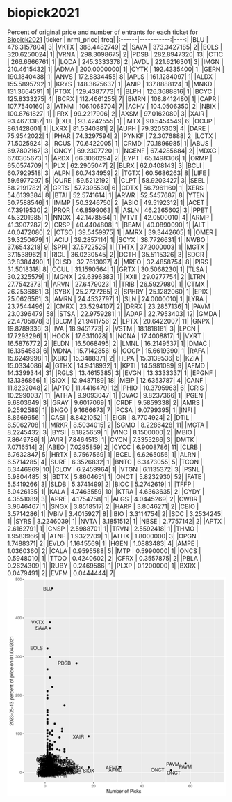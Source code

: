# biopick2021
Percent of original price and number of entrants for each ticket for [Biopick2021](https://twitter.com/hashtag/Biopick2021)
|ticker |  nrml_price| freq|
|:------|-----------:|----:|
|BLU    | 476.3157804|    3|
|VKTX   | 388.4482749|    2|
|SAVA   | 373.3427185|    2|
|EOLS   | 320.6250024|    1|
|VRNA   | 298.3098675|    2|
|PDSB   | 282.8947320|   13|
|CTIC   | 266.6666761|    1|
|LQDA   | 245.3333378|    2|
|AVDL   | 221.6216301|    3|
|IMGN   | 210.4615432|    1|
|ADMA   | 200.0000000|    1|
|CYTK   | 192.4335400|    1|
|GERN   | 190.1840438|    1|
|ANVS   | 172.8834455|    8|
|APLS   | 161.1284097|    1|
|ALDX   | 155.5895792|    1|
|KRYS   | 148.3675637|    1|
|ANIP   | 137.8888124|    1|
|MNKD   | 131.3664591|    1|
|PTGX   | 129.4387773|    1|
|BLPH   | 126.3688816|    1|
|BCYC   | 125.8333275|    4|
|BCRX   | 112.4661255|    7|
|BMRN   | 108.8412480|    1|
|CAPR   | 107.7540160|    3|
|ATNM   | 106.1068704|    7|
|ACHV   | 104.0506350|    2|
|NBIX   | 100.8761827|    1|
|IFRX   |  99.2217906|    2|
|AXSM   |  97.0162080|    3|
|XAIR   |  93.4673387|   18|
|EXEL   |  93.4242555|    1|
|IMTX   |  90.5454549|    6|
|OCUP   |  86.1428601|    1|
|LXRX   |  81.5340881|    2|
|AUPH   |  79.3205303|    4|
|DARE   |  75.9542022|    1|
|PHAR   |  74.3297594|    2|
|PYNKF  |  72.3076888|    2|
|LCTX   |  71.5025924|    3|
|RCUS   |  70.6422005|    1|
|CRMD   |  70.1896985|    1|
|ABUS   |  69.7802167|    3|
|ONCY   |  69.2307720|    1|
|NGENF  |  67.4285684|    2|
|MDXG   |  67.0305673|    1|
|ARDX   |  66.3060294|    2|
|EYPT   |  65.1498306|    1|
|ORMP   |  65.0574709|    1|
|PLX    |  62.2905047|    2|
|BLRX   |  62.0408143|    3|
|BCLI   |  60.7929518|    3|
|ALPN   |  60.7434959|    2|
|TGTX   |  60.5686263|    8|
|LIFE   |  59.6977297|    5|
|QURE   |  59.5212192|    1|
|CLPT   |  58.9203427|    3|
|SEEL   |  58.2191782|    2|
|GRTS   |  57.7395530|    6|
|CDTX   |  56.7961160|    1|
|XERS   |  54.6139384|    8|
|BTAI   |  52.5741614|    1|
|ARWR   |  52.5457687|    8|
|YTEN   |  50.7588546|    1|
|IMMP   |  50.3246750|    2|
|ABIO   |  49.5192312|    1|
|ACET   |  47.3919530|    2|
|PRQR   |  46.8599063|    1|
|ASLN   |  46.2365602|    3|
|PPBT   |  45.3201985|    1|
|NNOX   |  42.1478564|    1|
|VTVT   |  42.0500010|    4|
|ARMP   |  41.3907287|    2|
|CRSP   |  40.4404808|    1|
|BEAM   |  40.0890090|    1|
|ALT    |  40.0472080|    2|
|CTSO   |  39.5459975|    1|
|AMRX   |  39.3442605|    1|
|OMER   |  39.3250679|    1|
|ACIU   |  39.2857114|    1|
|SCYX   |  38.7726631|    1|
|NWBO   |  37.6543218|    9|
|SPPI   |  37.5722525|    1|
|THTX   |  37.2000003|    1|
|MGTX   |  37.1538962|    1|
|RIGL   |  36.0230545|    2|
|DCTH   |  35.5115326|    3|
|SDGR   |  32.8384490|    1|
|CLSD   |  32.7613097|    4|
|MREO   |  32.4858754|    8|
|PIRS   |  31.5018318|    8|
|OCUL   |  31.1590564|    1|
|GRTX   |  30.5068230|    1|
|TLSA   |  30.2325579|    1|
|MGNX   |  29.6396383|    1|
|XXII   |  29.0277754|    2|
|LTRN   |  27.7542373|    1|
|ARVN   |  27.6479023|    1|
|TRIB   |  26.5927980|    1|
|CTMX   |  26.2536861|    3|
|SYBX   |  25.2727265|    2|
|SPHRY  |  25.1282060|    1|
|EPIX   |  25.0626561|    3|
|AMRN   |  24.4532797|    1|
|SLN    |  24.0000010|    1|
|LYRA   |  23.7544496|    2|
|CMRX   |  23.5294107|    2|
|DRRX   |  23.2857136|    1|
|PAVM   |  23.0396479|   58|
|STSA   |  22.9759281|    1|
|ADAP   |  22.7953403|   12|
|GMDA   |  22.4705878|    3|
|BLCM   |  21.9411756|    2|
|LPTX   |  20.6422007|   11|
|GNPX   |  19.8789336|    3|
|IVA    |  18.9451773|    2|
|VSTM   |  18.1818181|    3|
|LPCN   |  17.7293296|    1|
|HOOK   |  17.6311028|    1|
|NCNA   |  17.4008817|    1|
|VXRT   |  16.5876772|    2|
|ELDN   |  16.5068495|    2|
|LMNL   |  16.2149537|    1|
|DMAC   |  16.1354583|    6|
|MDNA   |  15.7142856|    6|
|COCP   |  15.6619390|    1|
|RAFA   |  15.6249998|    1|
|XBIO   |  15.3488371|    2|
|HEPA   |  15.3139536|    6|
|KZIA   |  15.0334086|    4|
|GTHX   |  14.9418932|    1|
|KPTI   |  14.5981089|    9|
|AFMD   |  14.3399344|   31|
|RGLS   |  13.4615385|    3|
|EVGN   |  13.3333337|    1|
|EPGNF  |  13.1386866|    1|
|SIOX   |  12.9487189|   18|
|MEIP   |  12.6353787|    4|
|CANF   |  11.8232048|    2|
|APTO   |  11.4416479|   12|
|PHIO   |  10.3795963|    6|
|CRIS   |  10.2990037|   11|
|ATHA   |   9.9093047|    1|
|CVAC   |   9.8237366|    1|
|PGEN   |   9.6803649|    3|
|GRAY   |   9.6017069|    1|
|CRDF   |   9.5859338|    2|
|AMRS   |   9.2592589|    1|
|BNGO   |   9.1666673|    7|
|PCSA   |   9.0799395|    1|
|INFI   |   8.8669956|    1|
|CASI   |   8.8421052|    1|
|EIGR   |   8.7704924|    2|
|DTIL   |   8.5062708|    1|
|MRKR   |   8.5034015|    2|
|SGMO   |   8.2286428|   11|
|MGTA   |   8.2245432|    3|
|BYSI   |   8.1825659|    1|
|VINC   |   8.1500000|    2|
|MBIO   |   7.8649786|    1|
|AVIR   |   7.8464513|    1|
|CYCN   |   7.3355266|    3|
|DMTK   |   7.0716514|    2|
|ABEO   |   7.0295859|    2|
|CYCC   |   6.9008786|   11|
|CLRB   |   6.7632847|    5|
|HRTX   |   6.7567569|    1|
|BCEL   |   6.6265056|    1|
|ALRN   |   6.5714285|    4|
|SURF   |   6.3526832|    1|
|BNTC   |   6.3473055|    5|
|TCON   |   6.3446969|   10|
|CLOV   |   6.2459964|    1|
|VTGN   |   6.1135372|    3|
|PSNL   |   5.9804485|    3|
|BDTX   |   5.8604651|    1|
|ONCT   |   5.8232930|   52|
|FATE   |   5.5419266|    3|
|SLDB   |   5.3741499|    2|
|BIOC   |   5.2742619|    1|
|TFFP   |   5.0426135|    1|
|KALA   |   4.7463559|   10|
|KTRA   |   4.6363635|    2|
|CYDY   |   4.3551089|    3|
|APRE   |   4.1754758|    1|
|ALGS   |   4.0445269|    2|
|CWBR   |   3.9646467|    1|
|SNGX   |   3.8518517|    2|
|HARP   |   3.8046271|    2|
|CBIO   |   3.5714286|    1|
|VBIV   |   3.4015927|    8|
|IBIO   |   3.3114754|    2|
|SDC    |   3.2534245|    1|
|SYRS   |   3.2246039|    1|
|NVTA   |   3.1851512|    1|
|NBSE   |   2.7757142|    2|
|APTX   |   2.6162791|    1|
|CNSP   |   2.5988701|    1|
|TRVN   |   2.5592418|    1|
|THMO   |   1.9583966|    1|
|ATNF   |   1.9322709|    1|
|ATHX   |   1.8000000|    3|
|OPGN   |   1.7488371|    2|
|EVLO   |   1.1645569|    1|
|HGEN   |   1.0883483|    4|
|AMPE   |   1.0360360|    2|
|CALA   |   0.9595588|    5|
|MTP    |   0.5990000|    1|
|ONCS   |   0.5948010|    1|
|TTOO   |   0.4240602|    2|
|CFRX   |   0.3557875|    2|
|PBLA   |   0.2624309|    1|
|RUBY   |   0.2469586|    1|
|PLXP   |   0.1200000|    1|
|BXRX   |   0.0479491|    2|
|EVFM   |   0.0444444|    7|
![retvspicks](biopicks.png?raw=true)
